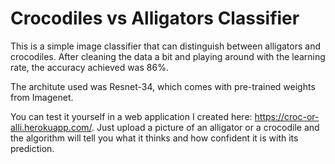 # Crocodiles vs Alligators Classifier

This is a simple image classifier that can distinguish between alligators and crocodiles. After cleaning the data a bit and playing around with the learning rate, the accuracy achieved was 86%. 

The architute used was Resnet-34, which comes with pre-trained weights from Imagenet.

You can test it yourself in a web application I created here: https://croc-or-alli.herokuapp.com/. Just upload a picture of an alligator or a crocodile and the algorithm will tell you what it thinks and how confident it is with its prediction.
